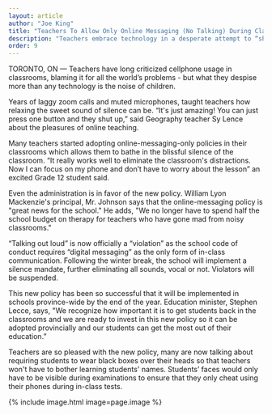 ```yaml
---
layout: article
author: "Joe King"
title: "Teachers To Allow Only Online Messaging (No Talking) During Class To “Keep the Noise Levels Down""
description: "Teachers embrace technology in a desperate attempt to “shut those kids up"
order: 9
---
```

    
TORONTO, ON — Teachers have long criticized cellphone usage in classrooms, blaming it for all the world’s problems - but what they despise more than any technology is the noise of children. 

Years of laggy zoom calls and muted microphones, taught teachers how relaxing the sweet sound of silence can be. “It's just amazing! You can just press one button and they shut up,” said Geography teacher Sy Lence about the pleasures of online teaching. 

Many teachers started adopting online-messaging-only policies in their classrooms which allows them to bathe in the blissful silence of the classroom. “It really works well to eliminate the classroom's distractions. Now I can focus on my phone and don’t have to worry about the lesson” an excited Grade 12 student said. 

Even the administration is in favor of the new policy. William Lyon Mackenzie's principal, Mr. Johnson says that the online-messaging policy is "great news for the school."  He adds, "We no longer have to spend half the school budget on therapy for teachers who have gone mad from noisy classrooms."

“Talking out loud” is now officially a “violation” as the school code of conduct requires “digital messaging” as the only form of in-class communication. Following the winter break, the school will implement a silence mandate, further eliminating all sounds, vocal or not. Violators will be suspended. 

This new policy has been so successful that it will be implemented in schools province-wide by the end of the year. Education minister, Stephen Lecce, says, "We recognize how important it is to get students back in the classrooms and we are ready to invest in this new policy so it can be adopted provincially and our students can get the most out of their education.”

Teachers are so pleased with the new policy, many are now talking about requiring students to wear black boxes over their heads so that teachers won't have to bother learning students' names. Students’ faces would only have to be visible during examinations to ensure that they only cheat using their phones during in-class tests.

{% include image.html image=page.image %}
